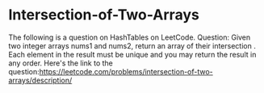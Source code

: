 # Intersection-of-Two-Arrays
The following is a question on HashTables on LeetCode.  Question:   Given two integer arrays nums1 and nums2, return an array of their  intersection . Each element in the result must be unique and you may return the result in any order. Here's the link to the question:https://leetcode.com/problems/intersection-of-two-arrays/description/
